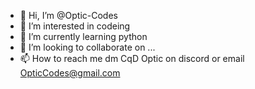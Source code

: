 - 👋 Hi, I’m @Optic-Codes
- 👀 I’m interested in codeing
- 🌱 I’m currently learning python
- 💞️ I’m looking to collaborate on ...
- 📫 How to reach me dm CqD Optic on discord or email OpticCodes@gmail.com

<!---
Optic-Codes/Optic-Codes is a ✨ special ✨ repository because its `README.md` (this file) appears on your GitHub profile.
You can click the Preview link to take a look at your changes.
--->
